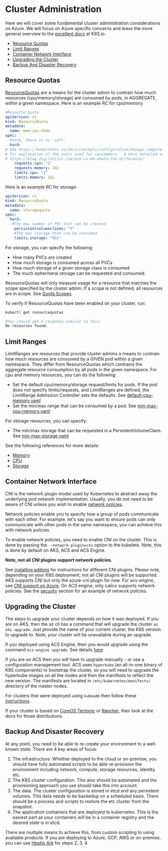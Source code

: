# Cluster Administration

Here we will cover some fundamental cluster administration considerations on Azure.  We will focus on Azure specific concerns and leave the more general overview to the [excellent docs](https://kubernetes.io/docs/tasks/) at K8S.io. 

- [Resource Quotas](#markdown-header-resource-quotas)
- [Limit Ranges](#markdown-header-limit-ranges)
- [Container Network Interface](#markdown-header-container-network-interface)
- [Upgrading the Cluster](#markdown-header-upgrading-the-cluster)
- [Backup And Disaster Recovery](#markdown-header-backup-and-disaster-recovery)

## Resource Quotas

[ResourceQuotas](https://kubernetes.io/docs/concepts/policy/resource-quotas/) are a means for the cluster admin to contrain how much resources (cpu/memory/storage) are consumed by pods, in AGGREGATE, within a given namespace.  Here is an example RC for cpu/memory:

```yaml
#Resource quota
apiVersion: v1
kind: ResourceQuota
metadata:
  name: mem-cpu-demo
spec:
  #note, there is no 'soft'
  hard:
# See https://kubernetes.io/docs/concepts/configuration/manage-compute-resources-container/
# for explanation of the units used for cpu/memory.  A more detailed explanation is here:  
# https://blog.digilentinc.com/mib-vs-mb-whats-the-difference/  
    requests.cpu: "1"
    requests.memory: 1Gi
    limits.cpu: "2"
    limits.memory: 2Gi
```

Here is an example RC for storage:

```yaml
apiVersion: v1
kind: ResourceQuota
metadata:
  name: storagequota
spec:
  hard:
   #The max number of PVC that can be created
    persistentvolumeclaims: "5"
    #The max storage that can be consumed
    limits.storage: "5Gi"
```

For storage, you can specify the following:

- How many PVCs are created
- How much storage is consumed across all PVCs
- How much storage of a given storage class is consumed
- The much ephermeral storage can be requested and consumed.  

ResourceQuotas will only measure usage for a resource that matches the scope specified by the cluster admin.  If a scope is not defined, all resources are in scope.  See [Quota Scopes](https://kubernetes.io/docs/concepts/policy/resource-quotas/)

To verify if ResourceQuotas have been enabled on your cluster, run:

```sh
kubectl get resourcequotas

#You should get a response similar to this:
No resources found.
```

## Limit Ranges

LimitRanges are resources that provide cluster admins a means to contrain how much resources are consumed by a GIVEN pod within a given namespace. They differ from ResourceQuotas which contrains the aggregate resource consumption by all pods in the given namespace.  For cpu and memory resources, you can do the following:

- Set the default cpu/memory/storage request/limits for pods.  If the pod does not specify limits/requests, and LimitRanges are defined, the LimitRange Admission Controller sets the defaults.  See [default-cpu-memory.yaml](./default-cpu-memory.yaml)
- Set the min/max range that can be consumed by a pod. See [min-max-cpu-memory.yaml](./min-max-cpu-memory.yaml)

For storage resources, you can specify:

- The min/max storage that can be requested in a PersistentVolumeClaim. See [min-max-storage.yaml](./min-max-storage.yaml)

See the following references for more details:
- [Memory](https://kubernetes.io/docs/tasks/administer-cluster/memory-default-namespace/)
- [CPU](https://kubernetes.io/docs/tasks/administer-cluster/cpu-default-namespace/) 
- [Storage](https://kubernetes.io/docs/tasks/administer-cluster/limit-storage-consumption/)

## Container Network Interface 

CNI is the network plugin model used by Kubernetes to abstract away the underlying pod network implementation.  Usually, you do not need to be aware of CNI unless you wish to enable [network policies](https://kubernetes.io/docs/concepts/services-networking/network-policies/). 

Network policies enable you to specify how a group of pods communicate with each other.  For example, let's say you want to ensure pods can only communicate with other pods in the same namespace, you can achieve this with network policies.

To enable network policies, you need to enable CNI on the cluster.  This is done by passing the `--network-plugin=cni` option to the kubelets.  Note, this is done by default on AKS, ACS and ACS Engine.

**Note, not all CNI plugins support network policies.**

See [installing addons](https://kubernetes.io/docs/concepts/cluster-administration/addons/) for instructions for different CNI plugins. Please note, depending on your K8S deployment, not all CNI plugins will be supported. AKS supports CNI but only the azure-cni plugin for now.  For acs-engine, see [CNI support on Azure](https://github.com/Azure/acs-engine/tree/master/examples/networkpolicy).  On ACS engine, only calico supports network policies.  See the [security](../security/README.md) section for an example of network policies.

## Upgrading the Cluster

The steps to upgrade your cluster depends on how it was deployed.  If you are on AKS, then the az cli has a command that will upgrade the cluster `az aks upgrade`.  Just provide the name of your current cluster, the K8S version to upgrade to.  Note, your cluster will be unavailable during an upgrade.

If you deployed using ACS Engine, then you would upgrade using the command `acs-engine upgrade`.  See details [here](https://github.com/Azure/acs-engine/tree/master/examples/k8s-upgrade)

If you are on ACS then you will have to upgrade manually - or use a configuration management tool.  ACS uses `hyperkube` (an all-in-one binary of K8S components) to bootstrap the cluster, so you will need to upgrade the hyperkube images on all the nodes and then the manifests to reflect the new version.  The manifests are located in `/etc/kubernetes/manifests/` directory of the master nodes.

For clusters that were deployed using `kubeadm` then follow these [instructions](https://kubernetes.io/docs/tasks/administer-cluster/kubeadm-upgrade-1-8/).  

If your cluster is based on [CoreOS Tectonic](https://coreos.com/tectonic/) or [Rancher](http://rancher.com/kubernetes/), then look at the docs for those distributions.

## Backup And Disaster Recovery

At any point, you need to be able to re-create your environment to a well-known state.  There are 4 key areas of focus:
1. The infrastructure.  Whether deployed to the cloud or on-premise, you should have fully automated scripts to be able re-provision the environment including network, compute, storage resources, identity etc.
2. The K8S cluster configuration.  This also should be automated and the provisioning approach you use should take this into account.
3. The data.  The cluster configuration is stored in etcd and any persistent volumes.  This data needs to be backedup on a scheduled basis.  There should be a process and scripts to restore the etc cluster from the snapshot.  
4. The application containers that are deployed to kubernetes.  This is the easiest part as your containers will be in a container registry and the desired state is in etcd.

There are multiple means to achieve this, from custom scripting to using available products.  If you are deploying to Azure, GCP, AWS or on-premise, you can use [Heptio Ark](https://heptio.com/products/#heptio-ark) for steps 2, 3, 4.

